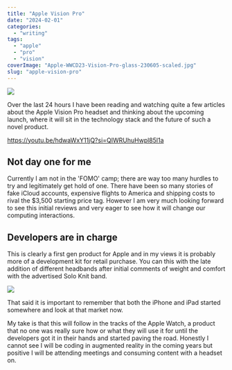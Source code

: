 ```yaml
---
title: "Apple Vision Pro"
date: "2024-02-01"
categories: 
  - "writing"
tags: 
  - "apple"
  - "pro"
  - "vision"
coverImage: "Apple-WWCD23-Vision-Pro-glass-230605-scaled.jpg"
slug: "apple-vision-pro"
---
```


![](images/Apple-WWCD23-Vision-Pro-lifestyle-working-230605-1024x683.jpg)

Over the last 24 hours I have been reading and watching quite a few articles about the Apple Vision Pro headset and thinking about the upcoming launch, where it will sit in the technology stack and the future of such a novel product.

https://youtu.be/hdwaWxY11jQ?si=QIWRUhuHwpl85l1a

## Not day one for me

Currently I am not in the 'FOMO' camp; there are way too many hurdles to try and legitimately get hold of one. There have been so many stories of fake iCloud accounts, expensive flights to America and shipping costs to rival the $3,500 starting price tag. However I am very much looking forward to see this initial reviews and very eager to see how it will change our computing interactions.

## Developers are in charge

This is clearly a first gen product for Apple and in my views it is probably more of a development kit for retail purchase. You can this with the late addition of different headbands after initial comments of weight and comfort with the advertised Solo Knit band.

![](images/Apple-WWCD23-Vision-Pro-with-battery-230605-1024x576.jpg)

That said it is important to remember that both the iPhone and iPad started somewhere and look at that market now.

My take is that this will follow in the tracks of the Apple Watch, a product that no one was really sure how or what they will use it for until the developers got it in their hands and started paving the road. Honestly I cannot see I will be coding in augmented reality in the coming years but positive I will be attending meetings and consuming content with a headset on.

